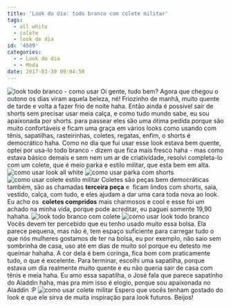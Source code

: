 ```yaml
---
title: 'Look do dia: todo branco com colete militar'
tags:
  - all white
  - colete
  - look do dia
id: '4509'
categories:
  - - Look do dia
  - - Moda
date: 2017-03-30 09:04:50
---
```


![look todo branco - como usar](/images/2017/02/look-do-dia-como-usar-parka.jpg) Oi gente, tudo bem? Agora que chegou o outono os dias viram aquela beleza, né! Friozinho de manhã, muito quente de tarde e volta a fazer frio de noite haha. Então ainda é possível sair de shorts sem precisar usar meia calça, e como tudo mundo sabe, eu sou apaixonada por shorts. para passear eles são uma ótima pedida porque são muito confortáveis e ficam uma graça em vários looks como usando com tênis, sapatilhas, rasteirinhas, coletes, regatas, enfim, o shorts é democrático haha. Como no dia que fui usar esse look estava bem quente, optei por usa-lo todo branco - dizem que fica mais fresco haha - mas como estava básico demais e sem nem um ar de criatividade, resolvi completa-lo com um colete, que é meio parka e estilo militar, que esta bem em alta. ![como usar look all white](/images/2017/02/look-all-white-com-colete.jpg) ![como usar parka com shorts](/images/2017/02/como-usar-colete-comprido.jpg) ![como usar colete estilo militar](/images/2017/02/como-usar-parka.jpg) Coletes são peças bem democráticas também, são as chamadas **terceira peça** e  ficam lindos com shorts, saia, vestido, calça, com tudo, e eles ajudam a dar uma cara toda nova ao look. Eu acho os  **coletes compridos** mais charmosos e cool e esse foi um achado na minha vida, porque pode acreditar, eu paguei somente 19,90 hahaha. ![look todo branco com colete](/images/2017/02/colete-militar-como-usar-look.jpg) ![como usar look todo branco](/images/2017/02/look-do-dia-todo-branco-com-colete-militar.jpg) Vocês devem ter percebido que eu tenho usado muito essa bolsa. Ela parece pequena, mas não é, tem espaço suficiente para carregar tudo o que nós mulheres gostamos de ter na bolsa, eu por exemplo, não saio sem sombrinha de casa, uso até em dias de muito sol porque eu detesto me queimar hahaha. A cor dela é bem coringa, fica bom com praticamente tudo, o que é excelente. Para terminar, escolhi uma sapatilha, porque estava um dia realmente muito quente e eu não queria sair de casa com tênis e meia haha. Eu amo essa sapatilha, o José fala que parece sapatinho do Aladdin haha, mas pra mim isso é elogio, porque sou apaixonada no Aladdin :P ![como usar colete militar](/images/2017/02/look-todo-branco-com-colete-verde.jpg) Espero que vocês tenham gostado do look e que ele sirva de muita inspiração para look futuros. Beijos!
